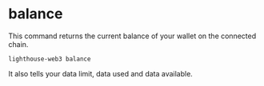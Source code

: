 # balance

This command returns the current balance of your wallet on the connected chain.

```
lighthouse-web3 balance
```

It also tells your data limit, data used and data available.
